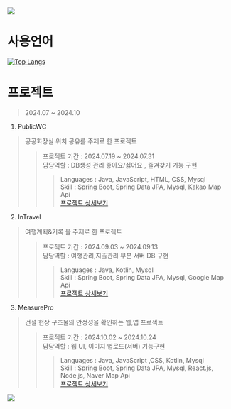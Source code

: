 <img src="https://capsule-render.vercel.app/api?type=waving&height=200&text=은석's%20포트폴리오!&fontAlign=30&fontAlignY=40&color=gradient&fontSize=40&section=header" />

# 사용언어
[![Top Langs](https://github-readme-stats.vercel.app/api/top-langs/?username=Ssong0515&locale=kr)](https://github.com/anuraghazra/github-readme-stats)

# 프로젝트
> 2024.07 ~ 2024.10

1. PublicWC
> 공공화장실 위치 공유를 주제로 한 프로젝트
>> 프로젝트 기간 : 2024.07.19 ~ 2024.07.31 <br>
>> 담당역할 : DB생성 관리 좋아요/싫어요 , 즐겨찾기 기능 구현
>>> Languages : Java, JavaScript, HTML, CSS, Mysql <br>
>>> Skill : Spring Boot, Spring Data JPA, Mysql, Kakao Map Api <br>
[프로젝트 상세보기](https://github.com/jjun0318/WCProject)

2. InTravel
> 여행계획&기록 을 주제로 한 프로젝트
>> 프로젝트 기간 : 2024.09.03 ~ 2024.09.13 <br>
>> 담당역할 : 여행관리,지출관리 부분 서버 DB 구현
>>> Languages : Java, Kotlin, Mysql <br>
>>> Skill : Spring Boot, Spring Data JPA, Mysql, Google Map Api <br>
[프로젝트 상세보기](https://github.com/jjun0318/AppProject)

3. MeasurePro
> 건설 현장 구조물의 안정성을 확인하는 웹,앱 프로젝트
>> 프로젝트 기간 : 2024.10.02 ~ 2024.10.24 <br>
>> 담당역할 : 웹 UI, 이미지 업로드(서버) 기능구현
>>> Languages : Java, JavaScript ,CSS, Kotlin, Mysql <br>
>>> Skill : Spring Boot, Spring Data JPA, Mysql, React.js, Node.js, Naver Map Api <br>
[프로젝트 상세보기](https://github.com/jjun0318/MeasurePro)



<!-- ![js](https://img.shields.io/badge/JavaScript-F7DF1E?style=for-the-badge&logo=JavaScript&logoColor=white)
![js](https://img.shields.io/badge/html-yello?style=for-the-badge&logo=JavaScript&logoColor=white) -->



<img src="https://capsule-render.vercel.app/api?type=waving&color=gradient&height=150&section=footer" />

